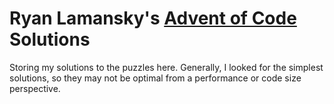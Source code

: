 # Ryan Lamansky's [Advent of Code](https://adventofcode.com/) Solutions

Storing my solutions to the puzzles here.
Generally, I looked for the simplest solutions, so they may not be optimal from a performance or code size perspective.
